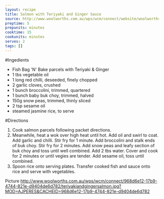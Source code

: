 ```yaml
---
layout: recipe
title: Salmon with Teriyaki and Ginger Sauce
source: http://www.woolworths.com.au/wps/wcm/connect/website/woolworths/freshfoodideas/recipes/recipes-content/teriyakiandgingersalmon
preptime: 5
prepunits: minutes
cooktime: 15
cookunits: minutes
serves: 2
tags: []
---
```

#Ingedients
* Fish Bag 'N' Bake parcels with Teriyaki & Ginger
* 1 tbs vegetable oil
* 1 long red chilli, deseeded, finely chopped
* 2 garlic cloves, crushed
* 1 bunch broccolini, trimmed, quartered
* 1 bunch baby buk choy, trimmed, halved
* 150g snow peas, trimmed, thinly sliced
* 2 tsp sesame oil
* steamed jasmine rice, to serve

#Directions
1. Cook salmon parcels following packet directions.
2. Meanwhile, heat a wok over high heat until hot. Add oil and swirl to coat. Add garlic and chilli. Stir fry for 1 minute. Add broccolini and stalk ends of buk choy. Stir fry for 2 minutes. Add snow peas and leafy section of buk choy and toss until well combined. Add 2 tbs water. Cover and cook for 2 minutes or until vegies are tender. Add sesame oil, toss until combined.
3. Spoon rice onto serving plates. Transfer cooked fish and sauce onto rice and serve with vegetables.

Picture
http://www.woolworths.com.au/wps/wcm/connect/968d6e12-17b9-4744-821e-d9404de6d782/teriyakiandgingersalmon.jpg?MOD=AJPERES&CACHEID=968d6e12-17b9-4744-821e-d9404de6d782